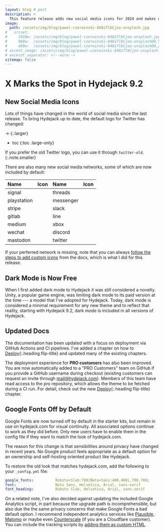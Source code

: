```yaml
---
layout: blog # post
description: > 
  This feature release adds new social media icons for 2024 and makes dark mode available to everyone.
image: 
  path: /assets/img/blog/pawel-czerwinski-848z7lbCjoo-unsplash.jpg
#   srcset: 
#     1920w: /assets/img/blog/pawel-czerwinski-848z7lbCjoo-unsplash.jpg
#     960w:  /assets/img/blog/pawel-czerwinski-848z7lbCjoo-unsplash@0,5x.jpg
#     480w:  /assets/img/blog/pawel-czerwinski-848z7lbCjoo-unsplash@0,25x.jpg
# accent_image: /assets/img/blog/pawel-czerwinski-848z7lbCjoo-unsplash.jpg
# excerpt_separator: <!--more-->
sitemap: false
---
```


# X Marks the Spot in Hydejack 9.2
## New Social Media Icons

Lots of things have changed in the world of social media since the last release. To bring Hydejack up to date, the default logo for Twitter has changed:

<span class="icon-twitter-old"></span> → <span class="icon-twitter"></span>
{:.larger}

<!--more-->

* toc
{:toc .large-only}

If you prefer the old Twitter logo, you can use it through `twitter-old`.
{:.note.smaller}

There are also many new social media networks, some of which are now included by default:

| Name | Icon | Name | Icon |
|:-----|------|:-----|------|
| signal | <span class="larger icon-signal"></span> | threads | <span class="larger icon-threads"></span> |
| playstation | <span class="larger icon-playstation"></span> | messenger | <span class="larger icon-messenger"></span> |
| stripe | <span class="larger icon-stripe"></span> | slack | <span class="larger icon-slack"></span> |
| gitlab | <span class="larger icon-gitlab"></span> | line | <span class="larger icon-line"></span> |
| medium | <span class="larger icon-medium"></span> | xbox | <span class="larger icon-xbox"></span> |
| wechat | <span class="larger icon-wechat"></span> | discord | <span class="larger icon-discord"></span> |
| mastodon | <span class="larger icon-mastodon"></span> | twitter | <span class="larger icon-twitter"></span> |

If your perferred network is missing, note that you can always [follow the steps to add custom icons](../../docs/advanced.md#adding-a-custom-social-media-icon) from the docs, which is what I did for this release.


## Dark Mode is Now Free
When I first added dark mode to Hydejack it was still considered a novelty. 
Unity, a popular game engine, was limiting dark mode to its paid version at the time --- a model that I've adopted for Hydejack. 
Today, dark mode is considered a minimal requirement for any new theme and to reflect that reality, 
starting with Hydejack 9.2, dark mode is included in all versions of Hydejack. 


## Updated Docs
The documentation has been updated with a focus on deployment via GitHub Actions and CI pipelines. 
I've added a chapter on how to [Deploy](../../docs/deploy.md){:.heading.flip-title} and updated many of the existing chapters.

The deployment experience for __PRO customers__ has also been improved. You are now automatically added to a "PRO Customers" team on GitHub if you provide a GitHub username during checkout (existing customers can request an invite through [mail@hydejack.com](mailto:mail@hydejack.com)).
Members of this team have read access to the pro repository, which allows the theme to be fetched during a CI run. 
For detail, check out the new [Deploy](../../docs/deploy.md){:.heading.flip-title} chapter.


## Google Fonts Off by Default
Google Fonts are now turned off by default in the starter kits, but remain in use on hydejack.com for visual continuity. All associated options continue to work as they did before. Only new users have to enable them in the config file if they want to match the look of hydejack.com.

The reason for this change is that sensibilities around privacy have changed in recent years. 
No Google product feels appropriate as a default option for an ownership and self-hosting oriented product like Hydejack.

To restore the old look that matches hydejack.com, add the following to your `_config.yml` file:

```yml
google_fonts:          Roboto+Slab:700|Noto+Sans:400,400i,700,700i
font:                  Noto Sans, Helvetica, Arial, sans-serif
font_heading:          Roboto Slab, Helvetica, Arial, sans-serif
```

On a related note, I've also decided against updating the included Google Analytics script, in part because the upgrade path is incomprehensible, but also due the the same privacy concerns that make Google Fonts a bad default option. I recommend independent analytics services like 
[Plausible](https://plausible.io), [Matomo](https://matomo.org/) or maybe even [Counterscale](https://counterscale.dev) (if you are a Cloudflare customer).
You can include the tracking scripts by [adding them as custom HTML](../../docs/basics.md#adding-custom-html-to-the-head).

